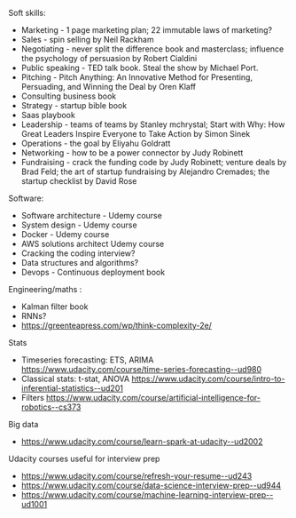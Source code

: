Soft skills:
- Marketing - 1 page marketing plan; 22 immutable laws of marketing?
- Sales - spin selling by Neil Rackham
- Negotiating - never split the difference book and masterclass; influence the psychology of persuasion by Robert Cialdini
- Public speaking - TED talk book. Steal the show by Michael Port. 
- Pitching - Pitch Anything: An Innovative Method for Presenting, Persuading, and Winning the Deal by Oren Klaff
- Consulting business book
- Strategy - startup bible book
- Saas playbook
- Leadership - teams of teams by Stanley mchrystal; Start with Why: How Great Leaders Inspire Everyone to Take Action by Simon Sinek
- Operations - the goal by Eliyahu Goldratt
- Networking - how to be a power connector by Judy Robinett
- Fundraising - crack the funding code by Judy Robinett; venture deals by Brad Feld; the art of startup fundraising by Alejandro Cremades; the startup checklist by David Rose

Software:
- Software architecture - Udemy course 
- System design - Udemy course
- Docker - Udemy course
- AWS solutions architect Udemy course
- Cracking the coding interview?
- Data structures and algorithms?
- Devops - Continuous deployment book

Engineering/maths :
- Kalman filter book
- RNNs?
- https://greenteapress.com/wp/think-complexity-2e/

Stats
- Timeseries forecasting: ETS, ARIMA https://www.udacity.com/course/time-series-forecasting--ud980
- Classical stats: t-stat, ANOVA https://www.udacity.com/course/intro-to-inferential-statistics--ud201
- Filters https://www.udacity.com/course/artificial-intelligence-for-robotics--cs373

Big data
- https://www.udacity.com/course/learn-spark-at-udacity--ud2002

Udacity courses useful for interview prep
- https://www.udacity.com/course/refresh-your-resume--ud243
- https://www.udacity.com/course/data-science-interview-prep--ud944
- https://www.udacity.com/course/machine-learning-interview-prep--ud1001
